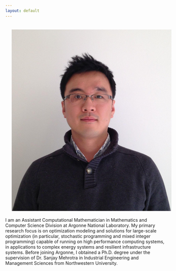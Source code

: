 ```yaml
---
layout: default
---
```


<img style="float:left;padding:20px;" src="/images/kibaek_kim_small.jpg">

I am an Assistant Computational Mathematician in Mathematics and Computer Science Division at Argonne National Laboratory. My primary research focus is on optimization modeling and solutions for large-scale optimization (in particular, stochastic programming and mixed integer programming) capable of running on high performance computing systems, in applications to complex energy systems and resilient infrastructure systems. Before joining Argonne, I obtained a Ph.D. degree under the supervision of Dr. Sanjay Mehrotra in Industrial Engineering and Management Sciences from Northwestern University.
